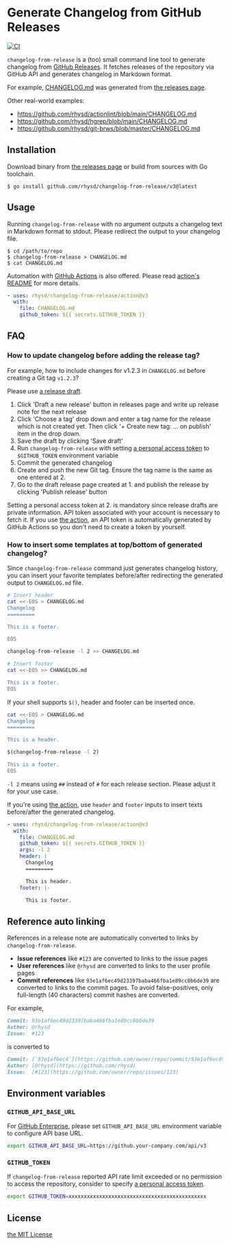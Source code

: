 Generate Changelog from GitHub Releases
=======================================
[![CI][ci-badge]][ci]

`changelog-from-release` is a (too) small command line tool to generate changelog from
[GitHub Releases][gh-releases]. It fetches releases of the repository via GitHub API and generates
changelog in Markdown format.

For example, [CHANGELOG.md](./CHANGELOG.md) was generated from [the releases page][releases].

Other real-world examples:

- https://github.com/rhysd/actionlint/blob/main/CHANGELOG.md
- https://github.com/rhysd/hgrep/blob/main/CHANGELOG.md
- https://github.com/rhysd/git-brws/blob/master/CHANGELOG.md


## Installation

Download binary from [the releases page](https://github.com/rhysd/changelog-from-release/releases) or
build from sources with Go toolchain.

```
$ go install github.com/rhysd/changelog-from-release/v3@latest
```


## Usage

Running `changelog-from-release` with no argument outputs a changelog text in Markdown format to
stdout. Please redirect the output to your changelog file.

```
$ cd /path/to/repo
$ changelog-from-release > CHANGELOG.md
$ cat CHANGELOG.md
```

Automation with [GitHub Actions][gh-actions] is also offered. Please read
[action's README](./action/README.md) for more details.

```yaml
- uses: rhysd/changelog-from-release/action@v3
  with:
    file: CHANGELOG.md
    github_token: ${{ secrets.GITHUB_TOKEN }}
```


## FAQ

### How to update changelog before adding the release tag?

For example, how to include changes for v1.2.3 in `CHANGELOG.md` before creating a Git tag `v1.2.3`?

Please use [a release draft][gh-draft].

1. Click 'Draft a new release' button in releases page and write up release note for the next release
2. Click 'Choose a tag' drop down and enter a tag name for the release which is not created yet. Then
   click '+ Create new tag: ... on publish' item in the drop down.
3. Save the draft by clicking 'Save draft'
4. Run `changelog-from-release` with setting [a personal access token][pat] to `$GITHUB_TOKEN`
   environment variable
5. Commit the generated changelog
6. Create and push the new Git tag. Ensure the tag name is the same as one entered at 2.
7. Go to the draft release page created at 1. and publish the release by clicking 'Publish release'
   button

Setting a personal access token at 2. is mandatory since release drafts are private information.
API token associated with your account is necessary to fetch it. If you use [the action](./action/README.md),
an API token is automatically generated by GitHub Actions so you don't need to create a token by
yourself.

### How to insert some templates at top/bottom of generated changelog?

Since `changelog-from-release` command just generates changelog history, you can insert your
favorite templates before/after redirecting the generated output to `CHANGELOG.md` file.

```sh
# Insert header
cat <<-EOS > CHANGELOG.md
Changelog
=========

This is a footer.

EOS

changelog-from-release -l 2 >> CHANGELOG.md

# Insert footer
cat <<-EOS >> CHANGELOG.md

This is a footer.
EOS
```

If your shell supports `$()`, header and footer can be inserted once.

```sh
cat <<-EOS > CHANGELOG.md
Changelog
=========

This is a header.

$(changelog-from-release -l 2)

This is a footer.
EOS
```

`-l 2` means using `##` instead of `#` for each release section. Please adjust it for your use case.

If you're using [the action](./action/README.md), use `header` and `footer` inputs to insert texts
before/after the generated changelog.

```yaml
- uses: rhysd/changelog-from-release/action@v3
  with:
    file: CHANGELOG.md
    github_token: ${{ secrets.GITHUB_TOKEN }}
    args: -l 2
    header: |
      Changelog
      =========

      This is header.
    footer: |-

      This is footer.
```


## Reference auto linking

References in a release note are automatically converted to links by `changelog-from-release`.

- **Issue references** like `#123` are converted to links to the issue pages
- **User references** like `@rhysd` are converted to links to the user profile pages
- **Commit references** like `93e1af6ec49d23397baba466fba1e89cc8b6de39` are converted to links to the
  commit pages. To avoid false-positives, only full-length (40 characters) commit hashes are converted.

For example,

```markdown
Commit: 93e1af6ec49d23397baba466fba1e89cc8b6de39
Author: @rhysd
Issue:  #123
```

is converted to

```markdown
Commit: [`93e1af6ec4`](https://github.com/owner/repo/commit/93e1af6ec49d23397baba466fba1e89cc8b6de39)
Author: [@rhysd](https://github.com/rhysd)
Issue:  [#123](https://github.com/owner/repo/issues/123)
```


## Environment variables

### `GITHUB_API_BASE_URL`

For [GitHub Enterprise][ghe], please set `GITHUB_API_BASE_URL` environment variable to configure API
base URL.

```sh
export GITHUB_API_BASE_URL=https://github.your-company.com/api/v3
```

### `GITHUB_TOKEN`

If `changelog-from-release` reported API rate limit exceeded or no permission to access the repository,
consider to specify [a personal access token][pat].

```sh
export GITHUB_TOKEN=xxxxxxxxxxxxxxxxxxxxxxxxxxxxxxxxxxxxxxxxxxxxx
```


## License

[the MIT License](LICENSE.txt)

[gh-releases]: https://docs.github.com/en/repositories/releasing-projects-on-github/about-releases
[releases]: https://github.com/rhysd/changelog-from-release/releases
[ci]: https://github.com/rhysd/changelog-from-release/actions?query=workflow%3ACI+branch%3Amaster
[ci-badge]: https://github.com/rhysd/changelog-from-release/workflows/CI/badge.svg?branch=master&event=push
[gh-actions]: https://github.com/features/actions
[ghe]: https://github.com/enterprise
[pat]: https://docs.github.com/en/authentication/keeping-your-account-and-data-secure/creating-a-personal-access-token
[gh-draft]: https://docs.github.com/en/repositories/releasing-projects-on-github/managing-releases-in-a-repository
